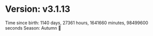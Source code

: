 # Version: v3.1.13
Time since birth: 1140 days, 27361 hours, 1641660 minutes, 98499600 seconds
Season: Autumn 🍁
